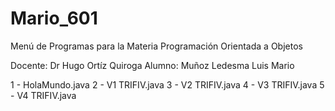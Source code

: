 # Mario_601

Menú de Programas para la Materia Programación Orientada a Objetos

Docente: Dr Hugo Ortíz Quiroga
Alumno: Muñoz Ledesma Luis Mario

1 - HolaMundo.java
2 - V1 TRIFIV.java
3 - V2 TRIFIV.java
4 - V3 TRIFIV.java
5 - V4 TRIFIV.java
